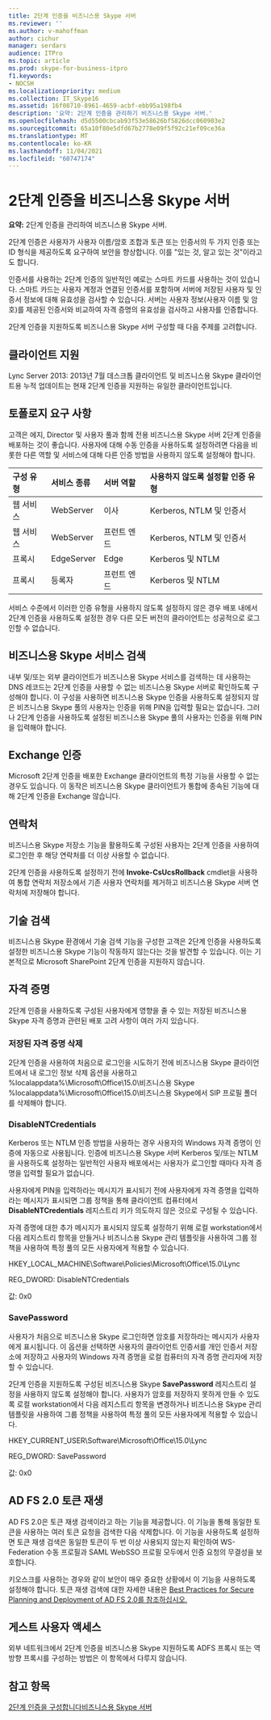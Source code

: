 ```yaml
---
title: 2단계 인증을 비즈니스용 Skype 서버
ms.reviewer: ''
ms.author: v-mahoffman
author: cichur
manager: serdars
audience: ITPro
ms.topic: article
ms.prod: skype-for-business-itpro
f1.keywords:
- NOCSH
ms.localizationpriority: medium
ms.collection: IT_Skype16
ms.assetid: 16f08710-8961-4659-acbf-ebb95a198fb4
description: '요약: 2단계 인증을 관리하기 비즈니스용 Skype 서버.'
ms.openlocfilehash: d5d5500cbcab93f53e58626bf5826dcc060903e2
ms.sourcegitcommit: 65a10f80e5dfd67b2778e09f5f92c21ef09ce36a
ms.translationtype: MT
ms.contentlocale: ko-KR
ms.lasthandoff: 11/04/2021
ms.locfileid: "60747174"
---
```

# <a name="manage-two-factor-authentication-in-skype-for-business-server"></a>2단계 인증을 비즈니스용 Skype 서버
 
**요약:** 2단계 인증을 관리하여 비즈니스용 Skype 서버.
  
2단계 인증은 사용자가 사용자 이름/암호 조합과 토큰 또는 인증서의 두 가지 인증 또는 ID 형식을 제공하도록 요구하여 보안을 향상합니다. 이를 "있는 것, 알고 있는 것"이라고도 합니다. 
  
인증서를 사용하는 2단계 인증의 일반적인 예로는 스마트 카드를 사용하는 것이 있습니다. 스마트 카드는 사용자 계정과 연결된 인증서를 포함하며 서버에 저장된 사용자 및 인증서 정보에 대해 유효성을 검사할 수 있습니다. 서버는 사용자 정보(사용자 이름 및 암호)를 제공된 인증서와 비교하여 자격 증명의 유효성을 검사하고 사용자를 인증합니다.
  
2단계 인증을 지원하도록 비즈니스용 Skype 서버 구성할 때 다음 주제를 고려합니다.
  
## <a name="client-support"></a>클라이언트 지원

Lync Server 2013: 2013년 7월 데스크톱 클라이언트 및 비즈니스용 Skype 클라이언트용 누적 업데이트는 현재 2단계 인증을 지원하는 유일한 클라이언트입니다.
  
## <a name="topology-requirements"></a>토폴로지 요구 사항

고객은 에지, Director 및 사용자 풀과 함께 전용 비즈니스용 Skype 서버 2단계 인증을 배포하는 것이 좋습니다. 사용자에 대해 수동 인증을 사용하도록 설정하려면 다음을 비롯한 다른 역할 및 서비스에 대해 다른 인증 방법을 사용하지 않도록 설정해야 합니다.
  
|**구성 유형**|**서비스 종류**|**서버 역할**|**사용하지 않도록 설정할 인증 유형**|
|:-----|:-----|:-----|:-----|
|웹 서비스  <br/> |WebServer  <br/> |이사  <br/> |Kerberos, NTLM 및 인증서  <br/> |
|웹 서비스  <br/> |WebServer  <br/> |프런트 엔드  <br/> |Kerberos, NTLM 및 인증서  <br/> |
|프록시  <br/> |EdgeServer  <br/> |Edge  <br/> |Kerberos 및 NTLM  <br/> |
|프록시  <br/> |등록자  <br/> |프런트 엔드  <br/> |Kerberos 및 NTLM  <br/> |
   
서비스 수준에서 이러한 인증 유형을 사용하지 않도록 설정하지 않은 경우 배포 내에서 2단계 인증을 사용하도록 설정한 경우 다른 모든 버전의 클라이언트는 성공적으로 로그인할 수 없습니다.
  
## <a name="skype-for-business-service-discovery"></a>비즈니스용 Skype 서비스 검색

내부 및/또는 외부 클라이언트가 비즈니스용 Skype 서비스를 검색하는 데 사용하는 DNS 레코드는 2단계 인증을 사용할 수 없는 비즈니스용 Skype 서버로 확인하도록 구성해야 합니다. 이 구성을 사용하면 비즈니스용 Skype 인증을 사용하도록 설정되지 않은 비즈니스용 Skype 풀의 사용자는 인증을 위해 PIN을 입력할 필요는 없습니다. 그러나 2단계 인증을 사용하도록 설정된 비즈니스용 Skype 풀의 사용자는 인증을 위해 PIN을 입력해야 합니다.
  
## <a name="exchange-authentication"></a>Exchange 인증

Microsoft 2단계 인증을 배포한 Exchange 클라이언트의 특정 기능을 사용할 수 없는 경우도 있습니다. 이 동작은 비즈니스용 Skype 클라이언트가 통합에 종속된 기능에 대해 2단계 인증을 Exchange 않습니다.
  
## <a name="contacts"></a>연락처

비즈니스용 Skype 저장소 기능을 활용하도록 구성된 사용자는 2단계 인증을 사용하여 로그인한 후 해당 연락처를 더 이상 사용할 수 없습니다.
  
2단계 인증을 사용하도록 설정하기 전에 **Invoke-CsUcsRollback** cmdlet을 사용하여 통합 연락처 저장소에서 기존 사용자 연락처를 제거하고 비즈니스용 Skype 서버 연락처에 저장해야 합니다.
  
## <a name="skill-search"></a>기술 검색

비즈니스용 Skype 환경에서 기술 검색 기능을 구성한 고객은 2단계 인증을 사용하도록 설정한 비즈니스용 Skype 기능이 작동하지 않는다는 것을 발견할 수 있습니다. 이는 기본적으로 Microsoft SharePoint 2단계 인증을 지원하지 않습니다.
  
## <a name="credentials"></a>자격 증명

2단계 인증을 사용하도록 구성된 사용자에게 영향을 줄 수 있는 저장된 비즈니스용 Skype 자격 증명과 관련된 배포 고려 사항이 여러 가지 있습니다.
  
### <a name="deleting-saved-credentials"></a>저장된 자격 증명 삭제

2단계  인증을 사용하여 처음으로 로그인을 시도하기 전에 비즈니스용 Skype 클라이언트에서 내 로그인 정보 삭제 옵션을 사용하고 %localappdata%\Microsoft\Office\15.0\비즈니스용 Skype %localappdata%\Microsoft\Office\15.0\비즈니스용 Skype에서 SIP 프로필 폴더를 삭제해야 합니다.
  
### <a name="disablentcredentials"></a>DisableNTCredentials

Kerberos 또는 NTLM 인증 방법을 사용하는 경우 사용자의 Windows 자격 증명이 인증에 자동으로 사용됩니다. 인증에 비즈니스용 Skype 서버 Kerberos 및/또는 NTLM을 사용하도록 설정하는 일반적인 사용자 배포에서는 사용자가 로그인할 때마다 자격 증명을 입력할 필요가 없습니다.
  
사용자에게 PIN을 입력하라는 메시지가 표시되기 전에 사용자에게 자격 증명을 입력하라는 메시지가 표시되면 그룹 정책을 통해 클라이언트 컴퓨터에서 **DisableNTCredentials** 레지스트리 키가 의도하지 않은 것으로 구성될 수 있습니다.
  
자격 증명에 대한 추가 메시지가 표시되지 않도록 설정하기 위해 로컬 workstation에서 다음 레지스트리 항목을 만들거나 비즈니스용 Skype 관리 템플릿을 사용하여 그룹 정책을 사용하여 특정 풀의 모든 사용자에게 적용할 수 있습니다.
  
HKEY_LOCAL_MACHINE\Software\Policies\Microsoft\Office\15.0\Lync
  
REG_DWORD: DisableNTCredentials

값: 0x0
  
### <a name="savepassword"></a>SavePassword

사용자가 처음으로 비즈니스용 Skype 로그인하면 암호를 저장하라는 메시지가 사용자에게 표시됩니다. 이 옵션을 선택하면 사용자의 클라이언트 인증서를 개인 인증서 저장소에 저장하고 사용자의 Windows 자격 증명을 로컬 컴퓨터의 자격 증명 관리자에 저장할 수 있습니다.
  
2단계 인증을 지원하도록 구성된 비즈니스용 Skype **SavePassword** 레지스트리 설정을 사용하지 않도록 설정해야 합니다. 사용자가 암호를 저장하지 못하게 만들 수 있도록 로컬 workstation에서 다음 레지스트리 항목을 변경하거나 비즈니스용 Skype 관리 템플릿을 사용하여 그룹 정책을 사용하여 특정 풀의 모든 사용자에게 적용할 수 있습니다.
  
HKEY_CURRENT_USER\Software\Microsoft\Office\15.0\Lync
  
REG_DWORD: SavePassword
  
값: 0x0
  
## <a name="ad-fs-20-token-replay"></a>AD FS 2.0 토큰 재생

AD FS 2.0은 토큰 재생 검색이라고 하는 기능을 제공합니다. 이 기능을 통해 동일한 토큰을 사용하는 여러 토큰 요청을 검색한 다음 삭제합니다. 이 기능을 사용하도록 설정하면 토큰 재생 검색은 동일한 토큰이 두 번 이상 사용되지 않는지 확인하여 WS-Federation 수동 프로필과 SAML WebSSO 프로필 모두에서 인증 요청의 무결성을 보호합니다.
  
키오스크를 사용하는 경우와 같이 보안이 매우 중요한 상황에서 이 기능을 사용하도록 설정해야 합니다. 토큰 재생 검색에 대한 자세한 내용은 [Best Practices for Secure Planning and Deployment of AD FS 2.0를 참조하십시오.](/previous-versions/windows/it-pro/windows-server-2008-R2-and-2008/ff630160(v=ws.10))
  
## <a name="guest-user-access"></a>게스트 사용자 액세스

외부 네트워크에서 2단계 인증을 비즈니스용 Skype 지원하도록 ADFS 프록시 또는 역방향 프록시를 구성하는 방법은 이 항목에서 다루지 않습니다.
  
## <a name="see-also"></a>참고 항목

[2단계 인증을 구성합니다비즈니스용 Skype 서버](configure-two-factor.md)
